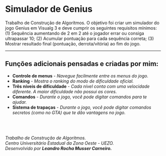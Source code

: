 <h1>Simulador de Genius</h1>

Trabalho de Construção de Algorítmos. O objetivo foi criar um simulador do jogo Genius em Visualg 3 e deve cumprir os seguintes requisitos mínimos: (1) Sequência aumentando de 2 em 2 até o jogador errar ou consiga ultrapassar 10; (2) Acumular pontuação para cada sequência correta; (3) Mostrar resultado final (pontuação, derrota/vitória) ao fim do jogo.

<hr>
<h2>Funções adicionais pensadas e criadas por mim:</h2>
<ul>
	<li>
		<b>Controle de menus</b> - <i>Navegue facilmente entre os menus do jogo.</i>
	</li>
	<li>
		<b>Ranking</b> - <i>Mostra o ranking do modo de dificuldade oficial.</i>
	</li>
	<li>
		<b>Três níveis de dificuldade</b> - <i>Cada nível conta com uma velocidade diferente. A maior dificuldade não possui as cores.</i>
	</li>
	<li>
		<b>Comandos</b> - <i>Durante o jogo, você pode digitar comandos para te ajudar.</i>
	</li>
	<li>
		<b>Sistema de trapaças</b> - <i>Durante o jogo, você pode digitar comandos secretos (como no GTA) que te dão vantagens no jogo.</i>
	</li>
</ul>
<br><br><br>
<i>Trabalho de Construção de Algoritmos.</i><br>
<i>Centro Universitário Estadual da Zona Oeste - UEZO.</i><br>
<i>Desenvolvido por <b>Leandro Rocha Musser Carneiro<b>.</i>
